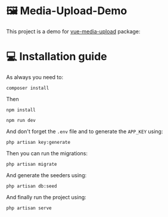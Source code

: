 # 🖼️ Media-Upload-Demo

This project is a demo for <a target="_blank" href="https://github.com/simmodev/vue-media-upload">vue-media-upload</a> package:

# 💻 Installation guide

As always you need to:

`composer install`

Then

`npm install`

`npm run dev`

And don't forget the `.env` file and to generate the `APP_KEY` using:

`php artisan key:generate`

Then you can run the migrations:

`php artisan migrate`

And generate the seeders using:

`php artisan db:seed`

And finally run the project using:

`php artisan serve`